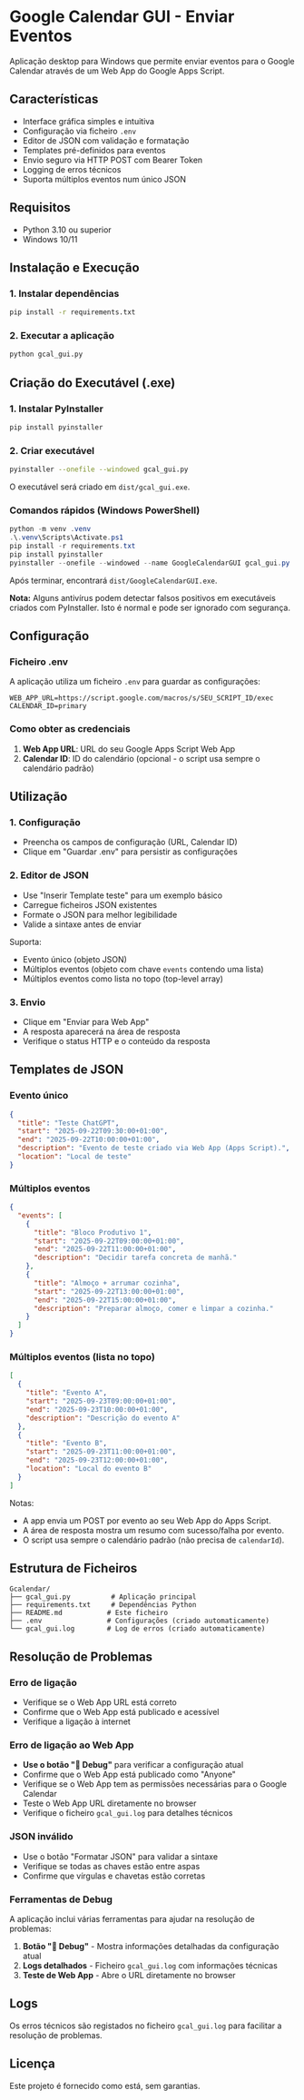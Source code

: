# Google Calendar GUI - Enviar Eventos

Aplicação desktop para Windows que permite enviar eventos para o Google Calendar através de um Web App do Google Apps Script.

## Características

- Interface gráfica simples e intuitiva
- Configuração via ficheiro `.env`
- Editor de JSON com validação e formatação
- Templates pré-definidos para eventos
- Envio seguro via HTTP POST com Bearer Token
- Logging de erros técnicos
- Suporta múltiplos eventos num único JSON

## Requisitos

- Python 3.10 ou superior
- Windows 10/11

## Instalação e Execução

### 1. Instalar dependências

```bash
pip install -r requirements.txt
```

### 2. Executar a aplicação

```bash
python gcal_gui.py
```

## Criação do Executável (.exe)

### 1. Instalar PyInstaller

```bash
pip install pyinstaller
```

### 2. Criar executável

```bash
pyinstaller --onefile --windowed gcal_gui.py
```

O executável será criado em `dist/gcal_gui.exe`.

### Comandos rápidos (Windows PowerShell)

```powershell
python -m venv .venv
.\.venv\Scripts\Activate.ps1
pip install -r requirements.txt
pip install pyinstaller
pyinstaller --onefile --windowed --name GoogleCalendarGUI gcal_gui.py
```

Após terminar, encontrará `dist/GoogleCalendarGUI.exe`.

**Nota:** Alguns antivírus podem detectar falsos positivos em executáveis criados com PyInstaller. Isto é normal e pode ser ignorado com segurança.

## Configuração

### Ficheiro .env

A aplicação utiliza um ficheiro `.env` para guardar as configurações:

```
WEB_APP_URL=https://script.google.com/macros/s/SEU_SCRIPT_ID/exec
CALENDAR_ID=primary
```

### Como obter as credenciais

1. **Web App URL**: URL do seu Google Apps Script Web App
2. **Calendar ID**: ID do calendário (opcional - o script usa sempre o calendário padrão)

## Utilização

### 1. Configuração

- Preencha os campos de configuração (URL, Calendar ID)
- Clique em "Guardar .env" para persistir as configurações

### 2. Editor de JSON

- Use "Inserir Template teste" para um exemplo básico
- Carregue ficheiros JSON existentes
- Formate o JSON para melhor legibilidade
- Valide a sintaxe antes de enviar

Suporta:
- Evento único (objeto JSON)
- Múltiplos eventos (objeto com chave `events` contendo uma lista)
- Múltiplos eventos como lista no topo (top-level array)

### 3. Envio

- Clique em "Enviar para Web App"
- A resposta aparecerá na área de resposta
- Verifique o status HTTP e o conteúdo da resposta

## Templates de JSON

### Evento único

```json
{
  "title": "Teste ChatGPT",
  "start": "2025-09-22T09:30:00+01:00",
  "end": "2025-09-22T10:00:00+01:00",
  "description": "Evento de teste criado via Web App (Apps Script).",
  "location": "Local de teste"
}
```

### Múltiplos eventos

```json
{
  "events": [
    {
      "title": "Bloco Produtivo 1",
      "start": "2025-09-22T09:00:00+01:00",
      "end": "2025-09-22T11:00:00+01:00",
      "description": "Decidir tarefa concreta de manhã."
    },
    {
      "title": "Almoço + arrumar cozinha",
      "start": "2025-09-22T13:00:00+01:00",
      "end": "2025-09-22T15:00:00+01:00",
      "description": "Preparar almoço, comer e limpar a cozinha."
    }
  ]
}
```

### Múltiplos eventos (lista no topo)

```json
[
  {
    "title": "Evento A",
    "start": "2025-09-23T09:00:00+01:00",
    "end": "2025-09-23T10:00:00+01:00",
    "description": "Descrição do evento A"
  },
  {
    "title": "Evento B",
    "start": "2025-09-23T11:00:00+01:00",
    "end": "2025-09-23T12:00:00+01:00",
    "location": "Local do evento B"
  }
]
```

Notas:
- A app envia um POST por evento ao seu Web App do Apps Script.
- A área de resposta mostra um resumo com sucesso/falha por evento.
- O script usa sempre o calendário padrão (não precisa de `calendarId`).

## Estrutura de Ficheiros

```
Gcalendar/
├── gcal_gui.py          # Aplicação principal
├── requirements.txt     # Dependências Python
├── README.md           # Este ficheiro
├── .env                # Configurações (criado automaticamente)
└── gcal_gui.log        # Log de erros (criado automaticamente)
```

## Resolução de Problemas

### Erro de ligação

- Verifique se o Web App URL está correto
- Confirme que o Web App está publicado e acessível
- Verifique a ligação à internet

### Erro de ligação ao Web App

- **Use o botão "🔧 Debug"** para verificar a configuração atual
- Confirme que o Web App está publicado como "Anyone"
- Verifique se o Web App tem as permissões necessárias para o Google Calendar
- Teste o Web App URL diretamente no browser
- Verifique o ficheiro `gcal_gui.log` para detalhes técnicos

### JSON inválido

- Use o botão "Formatar JSON" para validar a sintaxe
- Verifique se todas as chaves estão entre aspas
- Confirme que vírgulas e chavetas estão corretas

### Ferramentas de Debug

A aplicação inclui várias ferramentas para ajudar na resolução de problemas:

1. **Botão "🔧 Debug"** - Mostra informações detalhadas da configuração atual
2. **Logs detalhados** - Ficheiro `gcal_gui.log` com informações técnicas
3. **Teste de Web App** - Abre o URL diretamente no browser

## Logs

Os erros técnicos são registados no ficheiro `gcal_gui.log` para facilitar a resolução de problemas.

## Licença

Este projeto é fornecido como está, sem garantias.
